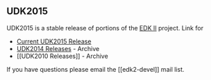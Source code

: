 UDK2015
-------

UDK2015 is a stable release of portions of the [EDK II](http://www.tianocore.org/edk2/) project. Link for

-   [Current UDK2015 Release](http://www.tianocore.org/udk/udk2015/)
-   [UDK2014 Releases](http://www.tianocore.org/udk2014/Archive/) - Archive
-   [[UDK2010 Releases]] - Archive

If you have questions please email the [[edk2-devel]] mail list.
